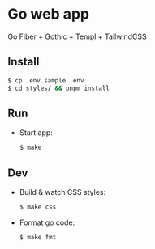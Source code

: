 # Go web app

Go Fiber + Gothic + Templ + TailwindCSS

## Install

```bash
$ cp .env.sample .env
$ cd styles/ && pnpm install
```

## Run

* Start app:

    ```bash
    $ make
    ```

## Dev

* Build & watch CSS styles:

    ```bash
    $ make css
    ```

* Format go code:

    ```bash
    $ make fmt
    ```
